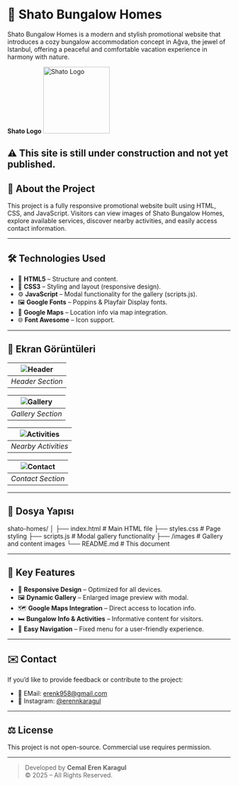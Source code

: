 # 🏡 Shato Bungalow Homes

Shato Bungalow Homes is a modern and stylish promotional website that introduces a cozy bungalow accommodation concept in Ağva, the jewel of Istanbul, offering a peaceful and comfortable vacation experience in harmony with nature.

**Shato Logo** <img src="https://github.com/user-attachments/assets/427fac19-6bb8-42dc-b79d-4f78639f1f48" alt="Shato Logo" width="150" />


⚠️ This site is still under construction and not yet published.
---

## 🌿 About the Project

This project is a fully responsive promotional website built using HTML, CSS, and JavaScript. Visitors can view images of Shato Bungalow Homes, explore available services, discover nearby activities, and easily access contact information.

---

## 🛠️ Technologies Used

- 🧱 **HTML5** – Structure and content.
- 🎨 **CSS3** – Styling and layout (responsive design).
- ⚙️ **JavaScript** – Modal functionality for the gallery (scripts.js).
- 🖼️ **Google Fonts** – Poppins & Playfair Display fonts.
- 📍 **Google Maps** – Location info via map integration.
- 🌐 **Font Awesome** – Icon support.

---

## 📸 Ekran Görüntüleri

| ![Header](https://github.com/user-attachments/assets/103f6a0b-adb7-43ad-8cf7-eee86f47b81e) |
|:--:|
| *Header Section* |

| ![Gallery](https://github.com/user-attachments/assets/bb9ba4d8-d271-4dd8-99a9-826ee264e8ee) |
|:--:|
| *Gallery Section* |

| ![Activities](https://github.com/user-attachments/assets/32ecbfb2-bda8-448a-907e-3845ad4d2d2f) |
|:--:|
| *Nearby Activities* |

| ![Contact](https://github.com/user-attachments/assets/a314ab77-7b13-4bc3-ab2b-7d781cc063f1) |
|:--:|
| *Contact Section* |


---

## 📁 Dosya Yapısı

shato-homes/
│
├── index.html       # Main HTML file
├── styles.css       # Page styling
├── scripts.js       # Modal gallery functionality
├── /images          # Gallery and content images
└── README.md        # This document


---

## 📌 Key Features

- 🔄 **Responsive Design** – Optimized for all devices.
- 🖼️ **Dynamic Gallery** – Enlarged image preview with modal.
- 🗺️ **Google Maps Integration** – Direct access to location info.
- 🛏️ **Bungalow Info & Activities** –  Informative content for visitors.
- 📲 **Easy Navigation** – Fixed menu for a user-friendly experience.

---

## ✉️ Contact

If you’d like to provide feedback or contribute to the project:

- 📧 EMail: [erenk958@gmail.com](mailto:erenk958@gmail.com)
- 📸 Instagram: [@erennkaragul](https://www.instagram.com/erennkaragul)

---

## ⚖️ License

This project is not open-source. Commercial use requires permission.

---

> Developed by **Cemal Eren Karagul**  
> © 2025 – All Rights Reserved.
